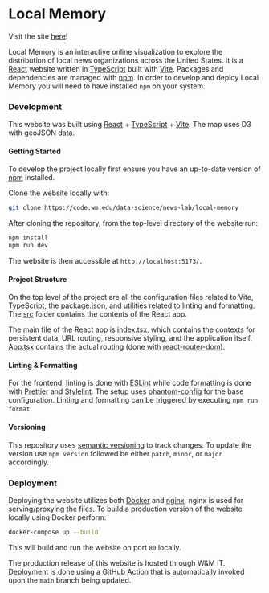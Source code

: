 # Local Memory

Visit the site [here](https://newsresearch.lab.wm.edu/tools/local-memory/)!

Local Memory is an interactive online visualization to explore the distribution of local news organizations across the United States. It is a [React](https://react.dev/) website written in [TypeScript](https://www.typescriptlang.org/) built with [Vite](https://vitejs.dev/). Packages and dependencies are managed with [npm](https://www.npmjs.com/). In order to develop and deploy Local Memory you will need to have installed `npm` on your system.

### Development

This website was built using [React](https://react.dev/) + [TypeScript](https://www.typescriptlang.org/) + [Vite](https://vitejs.dev/). The map uses D3 with geoJSON data.

#### Getting Started

To develop the project locally first ensure you have an up-to-date version of [npm](https://www.npmjs.com/) installed.

Clone the website locally with:

```bash
git clone https://code.wm.edu/data-science/news-lab/local-memory
```

After cloning the repository, from the top-level directory of the website run:

```bash
npm install
npm run dev
```

The website is then accessible at `http://localhost:5173/`.

#### Project Structure

On the top level of the project are all the configuration files related to Vite, TypeScript, the [package.json](package.json), and utilities related to linting and formatting. The [src](src/) folder contains the contents of the React app.

The main file of the React app is [index.tsx](src/index.tsx), which contains the contexts for persistent data, URL routing, responsive styling, and the application itself. [App.tsx](src/App.tsx) contains the actual routing (done with [react-router-dom](https://reactrouter.com/en/main)).

#### Linting & Formatting

For the frontend, linting is done with [ESLint](https://eslint.org/) while code formatting is done with [Prettier](https://prettier.io/) and [Stylelint](https://stylelint.io/). The setup uses [phantom-config](https://www.npmjs.com/package/phantom-config) for the base configuration. Linting and formatting can be triggered by executing `npm run format`.

#### Versioning

This repository uses [semantic versioning](https://docs.npmjs.com/about-semantic-versioning) to track changes. To update the version use `npm version` followed be either `patch`, `minor`, or `major` accordingly.

### Deployment

Deploying the website utilizes both [Docker](https://www.docker.com/) and [nginx](https://nginx.org/). nginx is used for serving/proxying the files. To build a production version of the website locally using Docker perform:

```bash
docker-compose up --build
```

This will build and run the website on port `80` locally.

The production release of this website is hosted through W&M IT. Deployment is done using a GitHub Action that is automatically invoked upon the `main` branch being updated.
